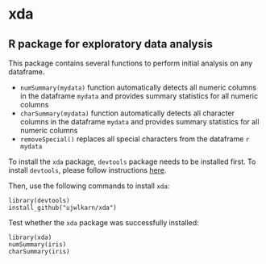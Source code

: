 # xda
R package for exploratory data analysis
---------------------------------------

This package contains several functions to perform initial analysis on any dataframe. 

- `numSummary(mydata)` function automatically detects all numeric columns in the dataframe `mydata` and provides summary statistics for all numeric columns
- `charSummary(mydata)` function automatically detects all character columns in the dataframe `mydata` and provides summary statistics for all numeric columns
- `removeSpecial()` replaces all special characters from the dataframe `r mydata` 

To install the `xda` package, `devtools` package needs to be installed first. To install `devtools`, please follow instructions [here](https://github.com/hadley/devtools).

Then, use the following commands to install `xda`:

```
library(devtools)
install_github("ujwlkarn/xda")
```

Test whether the `xda` package was successfully installed:
```
library(xda)
numSummary(iris)
charSummary(iris)
```
